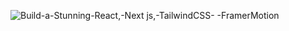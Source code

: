 ![Build-a-Stunning-React,-Next js,-TailwindCSS- -FramerMotion](https://github.com/user-attachments/assets/ad18a824-8f6c-41a6-8802-009eb5a89362)

